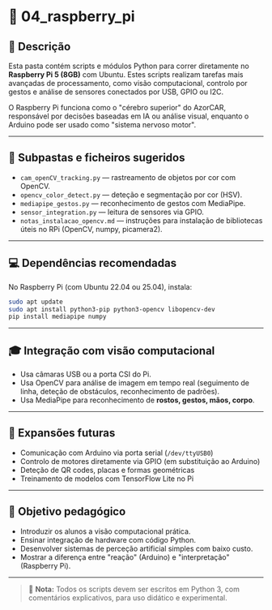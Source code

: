 
# 📁 04_raspberry_pi

## 📌 Descrição
Esta pasta contém scripts e módulos Python para correr diretamente no **Raspberry Pi 5 (8GB)** com Ubuntu. Estes scripts realizam tarefas mais avançadas de processamento, como visão computacional, controlo por gestos e análise de sensores conectados por USB, GPIO ou I2C.

O Raspberry Pi funciona como o "cérebro superior" do AzorCAR, responsável por decisões baseadas em IA ou análise visual, enquanto o Arduino pode ser usado como "sistema nervoso motor".

---

## 📂 Subpastas e ficheiros sugeridos

- `cam_openCV_tracking.py` — rastreamento de objetos por cor com OpenCV.
- `opencv_color_detect.py` — deteção e segmentação por cor (HSV).
- `mediapipe_gestos.py` — reconhecimento de gestos com MediaPipe.
- `sensor_integration.py` — leitura de sensores via GPIO.
- `notas_instalacao_opencv.md` — instruções para instalação de bibliotecas úteis no RPi (OpenCV, numpy, picamera2).

---

## 💻 Dependências recomendadas

No Raspberry Pi (com Ubuntu 22.04 ou 25.04), instala:

```bash
sudo apt update
sudo apt install python3-pip python3-opencv libopencv-dev
pip install mediapipe numpy
```

---

## 🎓 Integração com visão computacional

- Usa câmaras USB ou a porta CSI do Pi.
- Usa OpenCV para análise de imagem em tempo real (seguimento de linha, deteção de obstáculos, reconhecimento de padrões).
- Usa MediaPipe para reconhecimento de **rostos, gestos, mãos, corpo**.

---

## 🧠 Expansões futuras

- Comunicação com Arduino via porta serial (`/dev/ttyUSB0`)
- Controlo de motores diretamente via GPIO (em substituição ao Arduino)
- Deteção de QR codes, placas e formas geométricas
- Treinamento de modelos com TensorFlow Lite no Pi

---

## 🎯 Objetivo pedagógico

- Introduzir os alunos a visão computacional prática.
- Ensinar integração de hardware com código Python.
- Desenvolver sistemas de perceção artificial simples com baixo custo.
- Mostrar a diferença entre "reação" (Arduino) e "interpretação" (Raspberry Pi).

---

> 🧠 **Nota:** Todos os scripts devem ser escritos em Python 3, com comentários explicativos, para uso didático e experimental.
